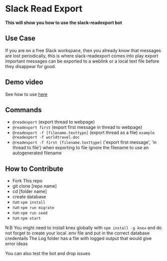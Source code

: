 # Slack Read Export
**This will show you how to use the slack-readexport bot**

## Use Case
  If you are on a free Slack workspace, then you already know that messages are lost periodically, this is where slack-readexport comes into play export important messages can be exported to a weblink or a local text file before they disappear for good.

## Demo video
See how to use [here](https://www.loom.com/share/f346bea767484ed2a1d16b9f93ac1ca9)

## Commands
- `@readexport`   (export thread to webpage)
- `@readexport first`  (export first message in thread to webpage)
- `@readexport -f [filename.texttype]`  (export thread as a file)
    `example @readexport -f worldtravel.doc`
- `@readexport -f first [filename.texttype]` ('export first message', 'in thread to file')
    when exporting to file ignore the filename to use an autogenerated filename

## How to Contribute
- Fork This repo
- git clone [repo name]
- cd [folder name]
- create database
- run `npm install`
- run `npm run migrate`
- run `npm run seed`
- run `npm start`

N:B You might need to install knex globally with `npm install -g knex`
and do not forget to create your local .env file and put in the correct database credentails
The Log folder has a file with logged output that would give error ideas

You can also test the bot and drop issues
